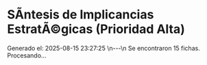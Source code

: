 # SÃ­ntesis de Implicancias EstratÃ©gicas (Prioridad Alta)

Generado el: 2025-08-15 23:27:25
\n---\n
Se encontraron 15 fichas. Procesando...

